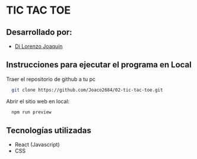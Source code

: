 
# TIC TAC TOE




## Desarrollado por:
- [Di Lorenzo Joaquín](https://github.com/Joaco2684)


## Instrucciones para ejecutar el programa en Local

Traer el repositorio de github a tu pc

```bash
  git clone https://github.com/Joaco2684/02-tic-tac-toe.git
```


Abrir el sitio web en local:

```bash
  npm run preview
```




## Tecnologías utilizadas
  - React (Javascript)
  - CSS


